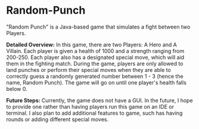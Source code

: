 # Random-Punch
"Random Punch" is a Java-based game that simulates a fight between two Players.

**Detailed Overview:**
In this game, there are two Players: A Hero and A Villain. Each player is given a health of 1000
and a strength ranging from 200-250. Each player also has a designated special move, which will
aid them in the fighting match. During the game, players are only allowed to land punches or
perform their special moves when they are able to correctly guess a randomly generated number between
1 - 3 (hence the name, Random Punch). The game will go on until one player's health falls below 0.

**Future Steps:**
Currently, the game does not have a GUI. In the future, I hope to provide one rather than having players run this
game on an IDE or terminal. I also plan to add additional features to game, such has having rounds or adding
different special moves.
